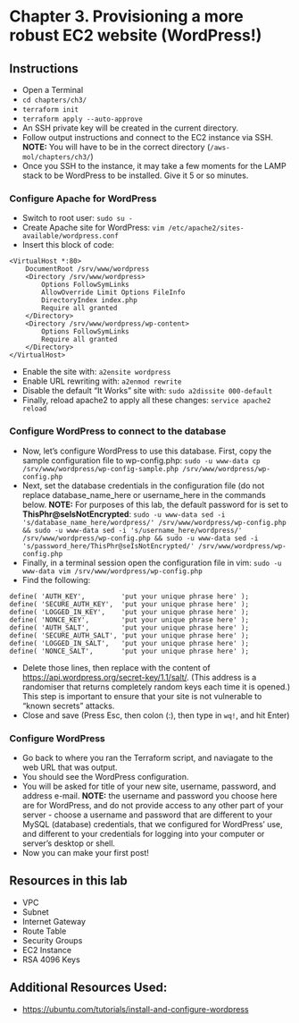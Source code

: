 # Chapter 3. Provisioning a more robust EC2 website (WordPress!)


## Instructions
- Open a Terminal
- `cd chapters/ch3/`
- `terraform init`
- `terraform apply --auto-approve`
- An SSH private key will be created in the current directory.
- Follow output instructions and connect to the EC2 instance via SSH. **NOTE:** You will have to be in the correct directory (`/aws-mol/chapters/ch3/`)
- Once you SSH to the instance, it may take a few moments for the LAMP stack to be WordPress to be installed. Give it 5 or so minutes.

### Configure Apache for WordPress
- Switch to root user: `sudo su -`
- Create Apache site for WordPress: `vim /etc/apache2/sites-available/wordpress.conf`
- Insert this block of code:
```
<VirtualHost *:80>
    DocumentRoot /srv/www/wordpress
    <Directory /srv/www/wordpress>
        Options FollowSymLinks
        AllowOverride Limit Options FileInfo
        DirectoryIndex index.php
        Require all granted
    </Directory>
    <Directory /srv/www/wordpress/wp-content>
        Options FollowSymLinks
        Require all granted
    </Directory>
</VirtualHost>
```
- Enable the site with: `a2ensite wordpress`
- Enable URL rewriting with: `a2enmod rewrite`
- Disable the default “It Works” site with: `sudo a2dissite 000-default`
- Finally, reload apache2 to apply all these changes: `service apache2 reload`

### Configure WordPress to connect to the database
- Now, let’s configure WordPress to use this database. First, copy the sample configuration file to wp-config.php: `sudo -u www-data cp /srv/www/wordpress/wp-config-sample.php /srv/www/wordpress/wp-config.php`
- Next, set the database credentials in the configuration file (do not replace database_name_here or username_here in the commands below. **NOTE:** For purposes of this lab, the default password for  is set to **ThisPhr@seIsNotEncrypted**: `sudo -u www-data sed -i 's/database_name_here/wordpress/' /srv/www/wordpress/wp-config.php && sudo -u www-data sed -i 's/username_here/wordpress/' /srv/www/wordpress/wp-config.php && sudo -u www-data sed -i 's/password_here/ThisPhr@seIsNotEncrypted/' /srv/www/wordpress/wp-config.php`
- Finally, in a terminal session open the configuration file in vim: `sudo -u www-data vim /srv/www/wordpress/wp-config.php`
- Find the following:
```
define( 'AUTH_KEY',         'put your unique phrase here' );
define( 'SECURE_AUTH_KEY',  'put your unique phrase here' );
define( 'LOGGED_IN_KEY',    'put your unique phrase here' );
define( 'NONCE_KEY',        'put your unique phrase here' );
define( 'AUTH_SALT',        'put your unique phrase here' );
define( 'SECURE_AUTH_SALT', 'put your unique phrase here' );
define( 'LOGGED_IN_SALT',   'put your unique phrase here' );
define( 'NONCE_SALT',       'put your unique phrase here' );
```
- Delete those lines, then replace with the content of https://api.wordpress.org/secret-key/1.1/salt/. (This address is a randomiser that returns completely random keys each time it is opened.) This step is important to ensure that your site is not vulnerable to “known secrets” attacks.
- Close and save (Press Esc, then colon (:), then type in `wq!`, and hit Enter)

### Configure WordPress
- Go back to where you ran the Terraform script, and naviagate to the web URL that was output.
- You should see the WordPress configuration. 
- You will be asked for title of your new site, username, password, and address e-mail. **NOTE:** the username and password you choose here are for WordPress, and do not provide access to any other part of your server - choose a username and password that are different to your MySQL (database) credentials, that we configured for WordPress’ use, and different to your credentials for logging into your computer or server’s desktop or shell.
- Now you can make your first post!

## Resources in this lab
- VPC
- Subnet
- Internet Gateway
- Route Table
- Security Groups
- EC2 Instance
- RSA 4096 Keys

## Additional Resources Used:
- https://ubuntu.com/tutorials/install-and-configure-wordpress